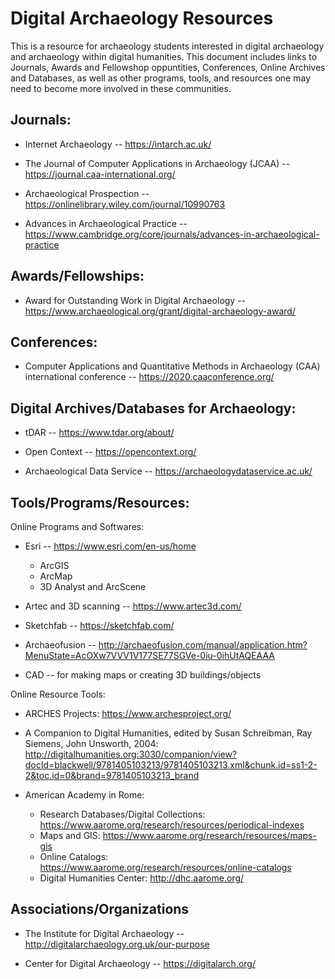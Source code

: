 # Digital Archaeology Resources

This is a resource for archaeology students interested in digital archaeology and archaeology within digital humanities. This document includes links to Journals, Awards and Fellowshop oppuntities, Conferences, Online Archives and Databases, as well as other programs, tools, and resources one may need to become more involved in these communities. 

## Journals:

  - Internet Archaeology -- https://intarch.ac.uk/
  
  - The Journal of Computer Applications in Archaeology (JCAA) -- https://journal.caa-international.org/
  
  - Archaeological Prospection -- https://onlinelibrary.wiley.com/journal/10990763
  
  - Advances in Archaeological Practice -- https://www.cambridge.org/core/journals/advances-in-archaeological-practice 


## Awards/Fellowships:

 - Award for Outstanding Work in Digital Archaeology -- https://www.archaeological.org/grant/digital-archaeology-award/

## Conferences:

  - Computer Applications and Quantitative Methods in Archaeology (CAA) international conference -- https://2020.caaconference.org/

## Digital Archives/Databases for Archaeology:

  - tDAR -- https://www.tdar.org/about/
  
  - Open Context -- https://opencontext.org/
  
  - Archaeological Data Service -- https://archaeologydataservice.ac.uk/
 
## Tools/Programs/Resources:

  Online Programs and Softwares:
  
  - Esri -- https://www.esri.com/en-us/home
  
    - ArcGIS
    - ArcMap
    - 3D Analyst and ArcScene
  
  - Artec and 3D scanning -- https://www.artec3d.com/
  
  - Sketchfab -- https://sketchfab.com/
  
  - Archaeofusion -- http://archaeofusion.com/manual/application.htm?MenuState=AcOXw7VVV1V177SE77SGVe-0iu-0ihUtAQEAAA
  
  - CAD -- for making maps or creating 3D buildings/objects
  
  Online Resource Tools:
  
   - ARCHES Projects: https://www.archesproject.org/
  
   - A Companion to Digital Humanities, edited by Susan Schreibman, Ray Siemens, John Unsworth, 2004: http://digitalhumanities.org:3030/companion/view?docId=blackwell/9781405103213/9781405103213.xml&chunk.id=ss1-2-2&toc.id=0&brand=9781405103213_brand
  
   - American Academy in Rome: 
   
       - Research Databases/Digital Collections: https://www.aarome.org/research/resources/periodical-indexes
       - Maps and GIS: https://www.aarome.org/research/resources/maps-gis 
       - Online Catalogs: https://www.aarome.org/research/resources/online-catalogs
       - Digital Humanities Center: http://dhc.aarome.org/
     
 
## Associations/Organizations

 - The Institute for Digital Archaeology -- http://digitalarchaeology.org.uk/our-purpose  

 - Center for Digital Archaeology -- https://digitalarch.org/
 
